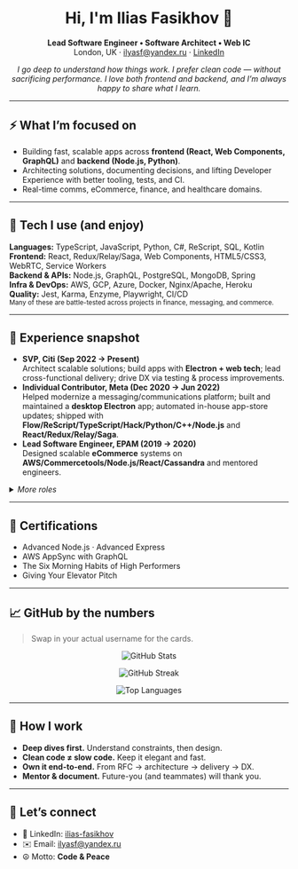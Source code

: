 <!-- Profile README for GitHub — drop this into https://github.com/<your-github-username>/<your-github-username> -->
<h1 align="center">Hi, I'm Ilias Fasikhov 👋</h1>
<p align="center">
  <b>Lead Software Engineer • Software Architect • Web IC</b><br/>
  London, UK · <a href="mailto:ilyasf@yandex.ru">ilyasf@yandex.ru</a> · 
  <a href="https://www.linkedin.com/in/ilias-fasikhov">LinkedIn</a>
</p>

<p align="center">
  <em>I go deep to understand how things work. I prefer clean code — without sacrificing performance. I love both frontend and backend, and I’m always happy to share what I learn.</em>
</p>

---

## ⚡ What I’m focused on
- Building fast, scalable apps across **frontend (React, Web Components, GraphQL)** and **backend (Node.js, Python)**.
- Architecting solutions, documenting decisions, and lifting Developer Experience with better tooling, tests, and CI.
- Real-time comms, eCommerce, finance, and healthcare domains.

---

## 🧰 Tech I use (and enjoy)
**Languages:** TypeScript, JavaScript, Python, C#, ReScript, SQL, Kotlin  
**Frontend:** React, Redux/Relay/Saga, Web Components, HTML5/CSS3, WebRTC, Service Workers  
**Backend & APIs:** Node.js, GraphQL, PostgreSQL, MongoDB, Spring  
**Infra & DevOps:** AWS, GCP, Azure, Docker, Nginx/Apache, Heroku   
**Quality:** Jest, Karma, Enzyme, Playwright, CI/CD  
<sub>Many of these are battle-tested across projects in finance, messaging, and commerce.</sub>

---

## 🏢 Experience snapshot
- **SVP, Citi (Sep 2022 → Present)**  
  Architect scalable solutions; build apps with **Electron + web tech**; lead cross-functional delivery; drive DX via testing & process improvements.
- **Individual Contributor, Meta (Dec 2020 → Jun 2022)**  
  Helped modernize a messaging/communications platform; built and maintained a **desktop Electron** app; automated in-house app-store updates; shipped with **Flow/ReScript/TypeScript/Hack/Python/C++/Node.js** and **React/Redux/Relay/Saga**.
- **Lead Software Engineer, EPAM (2019 → 2020)**  
  Designed scalable **eCommerce** systems on **AWS/Commercetools/Node.js/React/Cassandra** and mentored engineers.

<details>
<summary><i>More roles</i></summary>

- **Chief Solutions Architect, AO RT Labs** — Healthcare; FHIR-oriented data, TS/Node/GraphQL/Postgres/Mongo; React + RxJS; SSR & perf.  
- **Lead Developer, Iteco** — Online banking; TS/JS/React/Redux; security & performance.  
- **Lead Technical Consultant, IBM** — Banking & finance clients; NodeJS, PostgreSQL/Oracle; IBM Cloud/Bluemix; Docker/VMWare/AWS; Agile/Scrum; mentoring.  
- Earlier: Symphony Teleca (Firefox OS), ICL KME CS (Ext JS + Node + Oracle), It Avenue (PHP CMS/e-shops).

</details>

---

## 🏅 Certifications
- Advanced Node.js · Advanced Express  
- AWS AppSync with GraphQL  
- The Six Morning Habits of High Performers  
- Giving Your Elevator Pitch

---

## 📈 GitHub by the numbers
> Swap in your actual username for the cards.

<p align="center">
  <img src="https://github-readme-stats.vercel.app/api?username=ilyasf&show_icons=true" alt="GitHub Stats" />
</p>
<p align="center">
  <img src="https://github-readme-streak-stats.herokuapp.com/?user=ilyasf" alt="GitHub Streak" />
</p>
<p align="center">
  <img src="https://github-readme-stats.vercel.app/api/top-langs/?username=ilyasf&layout=compact" alt="Top Languages" />
</p>

---

## 🧭 How I work
- **Deep dives first.** Understand constraints, then design.  
- **Clean code ≠ slow code.** Keep it elegant and fast.  
- **Own it end-to-end.** From RFC → architecture → delivery → DX.  
- **Mentor & document.** Future-you (and teammates) will thank you.

---

## 🤝 Let’s connect
- 💼 LinkedIn: <a href="https://www.linkedin.com/in/ilias-fasikhov">ilias-fasikhov</a>  
- ✉️ Email: <a href="mailto:ilyasf@yandex.ru">ilyasf@yandex.ru</a>  
- ☮️ Motto: <b>Code & Peace</b>
